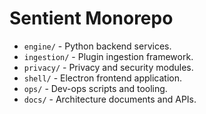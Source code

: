 # Sentient Monorepo

- `engine/` - Python backend services.
- `ingestion/` - Plugin ingestion framework.
- `privacy/` - Privacy and security modules.
- `shell/` - Electron frontend application.
- `ops/` - Dev-ops scripts and tooling.
- `docs/` - Architecture documents and APIs.
